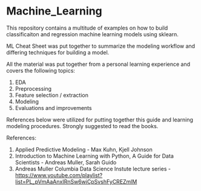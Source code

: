 # Machine_Learning
This repository contains a multitude of examples on how to build classificaiton and regression machine learning models using sklearn.

ML Cheat Sheet was put together to summarize the modeling workflow and differing techniques for building a model.

All the material was put together from a personal learning experience and covers the following topics:
1. EDA
2. Preprocessing
3. Feature selection / extraction
4. Modeling
5. Evaluations and improvements

References below were utilized for putting together this guide and learning modeling procedures.  Strongly suggested to read the books.

References:
1. Applied Predictive Modeling - Max Kuhn, Kjell Johnson
2. Introduction to Machine Learning with Python, A Guide for Data Scientists - Andreas Muller, Sarah Guido
3. Andreas Muller Columbia Data Science Instute lecture series - https://www.youtube.com/playlist?list=PL_pVmAaAnxIRnSw6wiCpSvshFyCREZmlM
